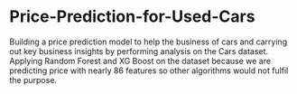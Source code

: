 # Price-Prediction-for-Used-Cars

Building a price prediction model to help the business of cars and carrying out key business insights by performing analysis on the Cars dataset.
Applying Random Forest and XG Boost on the dataset because we are predicting price with nearly 86 features so other algorithms would not fulfil the purpose.
